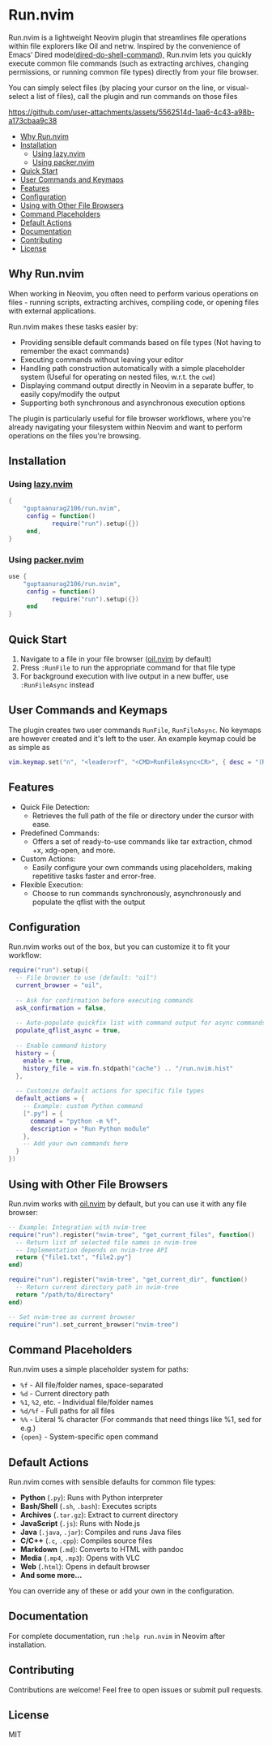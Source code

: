 # Run.nvim
 
Run.nvim is a lightweight Neovim plugin that streamlines file operations within file explorers like Oil and netrw.
Inspired by the convenience of Emacs’ Dired mode([dired-do-shell-command](https://www.gnu.org/software/emacs/manual/html_node/emacs/Shell-Commands-in-Dired.html)),
Run.nvim lets you quickly execute common file commands (such as extracting archives, changing permissions, or running common file types)
directly from your file browser.

You can simply select files (by placing your cursor on the line, or visual-select a list of files),
call the plugin and run commands on those files

https://github.com/user-attachments/assets/5562514d-1aa6-4c43-a98b-a173cbaa9c38


<!-- TOC -->

- [Why Run.nvim](#why-runnvim)
- [Installation](#installation)
  - [Using lazy.nvim](#using-lazynvim)
  - [Using packer.nvim](#using-packernvim)
- [Quick Start](#quick-start)
- [User Commands and Keymaps](#user-commands-and-keymaps)
- [Features](#features)
- [Configuration](#configuration)
- [Using with Other File Browsers](#using-with-other-file-browsers)
- [Command Placeholders](#command-placeholders)
- [Default Actions](#default-actions)
- [Documentation](#documentation)
- [Contributing](#contributing)
- [License](#license)

<!-- /TOC -->

## Why Run.nvim
When working in Neovim, you often need to perform various operations on files -
running scripts, extracting archives, compiling code, or opening files with
external applications.

Run.nvim  makes these tasks easier by:
- Providing sensible default commands based on file types (Not having to remember the exact commands)
- Executing commands without leaving your editor
- Handling path construction automatically with a simple placeholder system (Useful for 
  operating on nested files, w.r.t. the `cwd`)
- Displaying command output directly in Neovim in a separate buffer, to easily copy/modify the output
- Supporting both synchronous and asynchronous execution options

The plugin is particularly useful for file browser workflows, where you're already navigating
your filesystem within Neovim and want to perform operations on the files you're browsing.

## Installation

### Using [lazy.nvim](https://github.com/folke/lazy.nvim)

```lua
{
    "guptaanurag2106/run.nvim",
     config = function()
            require("run").setup({})
     end,
}
```

### Using [packer.nvim](https://github.com/wbthomason/packer.nvim)

```lua
use {
    "guptaanurag2106/run.nvim",
     config = function()
            require("run").setup({})
     end
}
```

## Quick Start

1. Navigate to a file in your file browser ([oil.nvim](https://github.com/stevearc/oil.nvim) by default)
2. Press `:RunFile` to run the appropriate command for that file type
3. For background execution with live output in a new buffer, use `:RunFileAsync` instead

## User Commands and Keymaps
The plugin creates two user commands `RunFile`, `RunFileAsync`. No keymaps are however
created and it's left to the user. An example keymap could be as simple as
```lua
vim.keymap.set("n", "<leader>rf", "<CMD>RunFileAsync<CR>", { desc = "(Run.nvim) Async" })
```

## Features
- Quick File Detection:
    * Retrieves the full path of the file or directory under the cursor with ease.
- Predefined Commands:
    * Offers a set of ready-to-use commands like tar extraction, chmod +x, xdg-open, and more.
- Custom Actions:
    * Easily configure your own commands using placeholders, making repetitive tasks faster and error-free.
- Flexible Execution:
    * Choose to run commands synchronously, asynchronously and populate the qflist with the output

## Configuration

Run.nvim works out of the box, but you can customize it to fit your workflow:

```lua
require("run").setup({
  -- File browser to use (default: "oil")
  current_browser = "oil",
  
  -- Ask for confirmation before executing commands
  ask_confirmation = false,
  
  -- Auto-populate quickfix list with command output for async commands
  populate_qflist_async = true,
  
  -- Enable command history
  history = {
    enable = true,
    history_file = vim.fn.stdpath("cache") .. "/run.nvim.hist"
  },
  
  -- Customize default actions for specific file types
  default_actions = {
    -- Example: custom Python command
    [".py"] = {
      command = "python -m %f",
      description = "Run Python module"
    },
    -- Add your own commands here
  }
})
```

## Using with Other File Browsers

Run.nvim works with [oil.nvim](https://github.com/stevearc/oil.nvim) by default, but you can use it with any file browser:

```lua
-- Example: Integration with nvim-tree
require("run").register("nvim-tree", "get_current_files", function()
  -- Return list of selected file names in nvim-tree
  -- Implementation depends on nvim-tree API
  return {"file1.txt", "file2.py"}
end)

require("run").register("nvim-tree", "get_current_dir", function()
  -- Return current directory path in nvim-tree
  return "/path/to/directory"
end)

-- Set nvim-tree as current browser
require("run").set_current_browser("nvim-tree")
```

## Command Placeholders

Run.nvim uses a simple placeholder system for paths:

- `%f` - All file/folder names, space-separated
- `%d` - Current directory path
- `%1`, `%2`, etc. - Individual file/folder names
- `%d/%f` - Full paths for all files
- `%%` - Literal % character (For commands that need things like %1, sed for e.g.)
- `{open}` - System-specific open command

## Default Actions

Run.nvim comes with sensible defaults for common file types:

- **Python** (`.py`): Runs with Python interpreter
- **Bash/Shell** (`.sh`, `.bash`): Executes scripts
- **Archives** (`.tar.gz`): Extract to current directory
- **JavaScript** (`.js`): Runs with Node.js
- **Java** (`.java`, `.jar`): Compiles and runs Java files
- **C/C++** (`.c`, `.cpp`): Compiles source files
- **Markdown** (`.md`): Converts to HTML with pandoc
- **Media** (`.mp4`, `.mp3`): Opens with VLC
- **Web** (`.html`): Opens in default browser
- **And some more...**

You can override any of these or add your own in the configuration.

## Documentation

For complete documentation, run `:help run.nvim` in Neovim after installation.

## Contributing

Contributions are welcome! Feel free to open issues or submit pull requests.

## License

MIT
